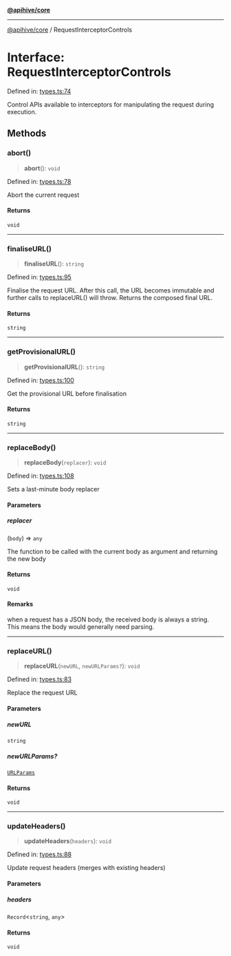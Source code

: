 [**@apihive/core**](../README.md)

***

[@apihive/core](../globals.md) / RequestInterceptorControls

# Interface: RequestInterceptorControls

Defined in: [types.ts:74](https://github.com/cleverplatypus/apihive-core/blob/41e3c1cea55590dc03062ff0c7aaa365f3b52362/src/types.ts#L74)

Control APIs available to interceptors for manipulating the request during execution.

## Methods

### abort()

> **abort**(): `void`

Defined in: [types.ts:78](https://github.com/cleverplatypus/apihive-core/blob/41e3c1cea55590dc03062ff0c7aaa365f3b52362/src/types.ts#L78)

Abort the current request

#### Returns

`void`

***

### finaliseURL()

> **finaliseURL**(): `string`

Defined in: [types.ts:95](https://github.com/cleverplatypus/apihive-core/blob/41e3c1cea55590dc03062ff0c7aaa365f3b52362/src/types.ts#L95)

Finalise the request URL. After this call, the URL becomes immutable
and further calls to replaceURL() will throw.
Returns the composed final URL.

#### Returns

`string`

***

### getProvisionalURL()

> **getProvisionalURL**(): `string`

Defined in: [types.ts:100](https://github.com/cleverplatypus/apihive-core/blob/41e3c1cea55590dc03062ff0c7aaa365f3b52362/src/types.ts#L100)

Get the provisional URL before finalisation

#### Returns

`string`

***

### replaceBody()

> **replaceBody**(`replacer`): `void`

Defined in: [types.ts:108](https://github.com/cleverplatypus/apihive-core/blob/41e3c1cea55590dc03062ff0c7aaa365f3b52362/src/types.ts#L108)

Sets a last-minute body replacer

#### Parameters

##### replacer

(`body`) => `any`

The function to be called with the current body as argument and returning the new body

#### Returns

`void`

#### Remarks

when a request has a JSON body, the received body is always a string.<br>This means the body would generally need parsing.

***

### replaceURL()

> **replaceURL**(`newURL`, `newURLParams?`): `void`

Defined in: [types.ts:83](https://github.com/cleverplatypus/apihive-core/blob/41e3c1cea55590dc03062ff0c7aaa365f3b52362/src/types.ts#L83)

Replace the request URL

#### Parameters

##### newURL

`string`

##### newURLParams?

[`URLParams`](../type-aliases/URLParams.md)

#### Returns

`void`

***

### updateHeaders()

> **updateHeaders**(`headers`): `void`

Defined in: [types.ts:88](https://github.com/cleverplatypus/apihive-core/blob/41e3c1cea55590dc03062ff0c7aaa365f3b52362/src/types.ts#L88)

Update request headers (merges with existing headers)

#### Parameters

##### headers

`Record`\<`string`, `any`\>

#### Returns

`void`
